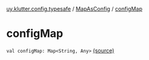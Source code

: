 [uy.klutter.config.typesafe](../index.md) / [MapAsConfig](index.md) / [configMap](.)


# configMap
<code>val configMap: Map<String, Any></code> [(source)](https://github.com/kohesive/klutter/blob/master/config-typesafe-jdk6/src/main/kotlin/uy/klutter/config/typesafe/ConfigLoading.kt#L156)<br/>


